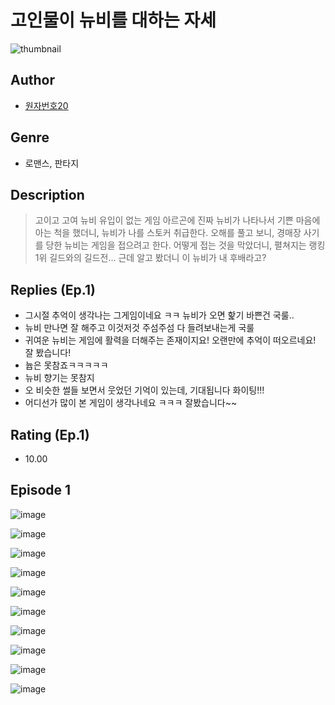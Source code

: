 # 고인물이 뉴비를 대하는 자세
![thumbnail](https://image-comic.pstatic.net/user_contents_data/challenge_comic/2023/05/24/264414/upload_3918468548992131430_480x623.jpeg)

## Author
- [원자번호20](https://comic.naver.com/artistTitle?id=264414)

## Genre
- 로맨스, 판타지

## Description
> 고이고 고여 뉴비 유입이 없는 게임 아르곤에 진짜 뉴비가 나타나서 기쁜 마음에 아는 척을 했더니, 뉴비가 나를 스토커 취급한다. 오해를 풀고 보니, 경매장 사기를 당한 뉴비는 게임을 접으려고 한다. 어떻게 접는 것을 막았더니, 펼쳐지는 랭킹 1위 길드와의 길드전... 근데 알고 봤더니 이 뉴비가 내 후배라고?

## Replies (Ep.1)
- 그시절 추억이 생각나는 그게임이네요 ㅋㅋ 뉴비가 오면 핥기 바쁜건 국룰..
- 뉴비 만나면 잘 해주고 이것저것 주섬주섬 다 들려보내는게 국룰
- 귀여운 뉴비는 게임에 활력을 더해주는 존재이지요! 오랜만에 추억이 떠오르네요! 잘 봤습니다!
- 늅은 못참죠ㅋㅋㅋㅋㅋ
- 뉴비 향기는 못참지
- 오 비슷한 썰들 보면서 웃었던 기억이 있는데, 기대됩니다 화이팅!!!
- 어디선가 많이 본 게임이 생각나네요 ㅋㅋㅋ 잘봤습니다~~

## Rating (Ep.1)
- 10.00

## Episode 1
![image](https://image-comic.pstatic.net/user_contents_data/challenge_comic/2023/05/24/264414/upload_3760613678163256627.jpeg)

![image](https://image-comic.pstatic.net/user_contents_data/challenge_comic/2023/05/24/264414/upload_3486128297605227619.jpeg)

![image](https://image-comic.pstatic.net/user_contents_data/challenge_comic/2023/05/24/264414/upload_3991426638707975736.jpeg)

![image](https://image-comic.pstatic.net/user_contents_data/challenge_comic/2023/05/24/264414/upload_3689345726747403318.jpeg)

![image](https://image-comic.pstatic.net/user_contents_data/challenge_comic/2023/05/24/264414/upload_7219945725371888742.jpeg)

![image](https://image-comic.pstatic.net/user_contents_data/challenge_comic/2023/05/24/264414/upload_4123433832087368505.jpeg)

![image](https://image-comic.pstatic.net/user_contents_data/challenge_comic/2023/05/24/264414/upload_3546697291491927395.jpeg)

![image](https://image-comic.pstatic.net/user_contents_data/challenge_comic/2023/05/24/264414/upload_7075211516524836194.jpeg)

![image](https://image-comic.pstatic.net/user_contents_data/challenge_comic/2023/05/24/264414/upload_3473464100483511862.jpeg)

![image](https://image-comic.pstatic.net/user_contents_data/challenge_comic/2023/05/24/264414/upload_4051380615507043128.jpeg)
